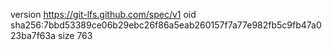 version https://git-lfs.github.com/spec/v1
oid sha256:7bbd53389ce06b29ebc26f86a5eab260157f7a77e982fb5c9fb47a023ba7f63a
size 763
